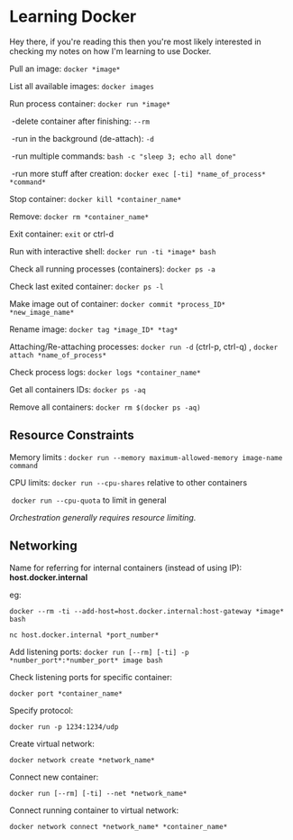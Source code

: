 # Learning Docker

Hey there, if you're reading this then you're most likely interested in checking my notes on how I'm learning to use Docker. 

Pull an image: `docker *image*`

List all available images: `docker images`



Run process container: `docker run *image*`

​		-delete container after finishing: `--rm`

​		-run in the background (de-attach): `-d`

​		-run multiple commands: `bash -c "sleep 3; echo all done"`

​		-run more stuff after creation: `docker exec [-ti] *name_of_process* *command*`

Stop container: `docker kill *container_name*`

Remove: `docker rm *container_name*`

Exit container: `exit` or ctrl-d

Run with interactive shell: `docker run -ti *image* bash`

Check all running processes (containers): `docker ps -a`

Check last exited container: `docker ps -l`

Make image out of container: `docker commit *process_ID* *new_image_name*`

Rename image: `docker tag *image_ID* *tag*` 



Attaching/Re-attaching processes: `docker run -d` (ctrl-p, ctrl-q) , `docker attach *name_of_process*`

Check process logs: `docker logs *container_name*`

Get all containers IDs: `docker ps -aq`

Remove all containers: `docker rm $(docker ps -aq)`



## Resource Constraints

Memory limits : `docker run --memory maximum-allowed-memory image-name command`

CPU limits: `docker run --cpu-shares` relative to other containers

​					`docker run --cpu-quota` to limit in general

*Orchestration generally requires resource limiting.*

 

## Networking

Name for referring for internal containers (instead of using IP): **host.docker.internal**

eg:

`docker --rm -ti --add-host=host.docker.internal:host-gateway *image* bash`

`nc host.docker.internal *port_number*`

Add listening ports: `docker run [--rm] [-ti] -p *number_port*:*number_port* image bash`

Check listening ports for specific container:

`docker port *container_name*`

Specify protocol:

`docker run -p 1234:1234/udp`

Create virtual network:

`docker network create *network_name*`

Connect new container:

`docker run [--rm] [-ti] --net *network_name*`

Connect running container to virtual network:

`docker network connect *network_name* *container_name*`
